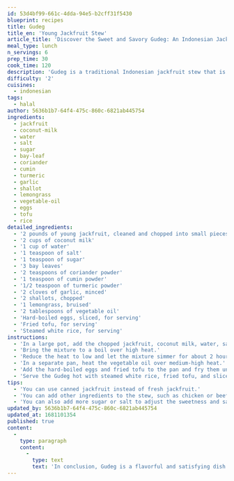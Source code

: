 ```yaml
---
id: 53d4bf99-661c-4dda-94e5-b2cff31f5430
blueprint: recipes
title: Gudeg
title_en: 'Young Jackfruit Stew'
article_title: 'Discover the Sweet and Savory Gudeg: An Indonesian Jackfruit Stew Recipe'
meal_type: lunch
n_servings: 6
prep_time: 30
cook_time: 120
description: 'Gudeg is a traditional Indonesian jackfruit stew that is known for its sweet and savory flavor. This dish is typically served with rice and a variety of side dishes, such as chicken, tofu, or egg. This recipe serves six people and takes approximately 2 hours and 30 minutes to prepare and cook.'
difficulty: '2'
cuisines:
  - indonesian
tags:
  - halal
author: 5636b1b7-64f4-475c-860c-6821ab445754
ingredients:
  - jackfruit
  - coconut-milk
  - water
  - salt
  - sugar
  - bay-leaf
  - coriander
  - cumin
  - turmeric
  - garlic
  - shallot
  - lemongrass
  - vegetable-oil
  - eggs
  - tofu
  - rice
detailed_ingredients:
  - '2 pounds of young jackfruit, cleaned and chopped into small pieces'
  - '2 cups of coconut milk'
  - '1 cup of water'
  - '1 teaspoon of salt'
  - '1 teaspoon of sugar'
  - '3 bay leaves'
  - '2 teaspoons of coriander powder'
  - '1 teaspoon of cumin powder'
  - '1/2 teaspoon of turmeric powder'
  - '2 cloves of garlic, minced'
  - '2 shallots, chopped'
  - '1 lemongrass, bruised'
  - '2 tablespoons of vegetable oil'
  - 'Hard-boiled eggs, sliced, for serving'
  - 'Fried tofu, for serving'
  - 'Steamed white rice, for serving'
instructions:
  - 'In a large pot, add the chopped jackfruit, coconut milk, water, salt, sugar, bay leaves, coriander powder, cumin powder, turmeric powder, garlic, shallots, and lemongrass. Mix well.'
  - 'Bring the mixture to a boil over high heat.'
  - 'Reduce the heat to low and let the mixture simmer for about 2 hours or until the jackfruit is tender and the liquid has reduced to a thick stew.'
  - 'In a separate pan, heat the vegetable oil over medium-high heat.'
  - 'Add the hard-boiled eggs and fried tofu to the pan and fry them until they are golden brown.'
  - 'Serve the Gudeg hot with steamed white rice, fried tofu, and sliced hard-boiled eggs on top.'
tips:
  - 'You can use canned jackfruit instead of fresh jackfruit.'
  - 'You can add other ingredients to the stew, such as chicken or beef.'
  - 'You can also add more sugar or salt to adjust the sweetness and saltiness of the stew.'
updated_by: 5636b1b7-64f4-475c-860c-6821ab445754
updated_at: 1681101354
published: true
content:
  -
    type: paragraph
    content:
      -
        type: text
        text: 'In conclusion, Gudeg is a flavorful and satisfying dish that is perfect for anyone who loves sweet and savory flavors. The tender jackfruit pieces in a creamy and aromatic stew create a perfect balance of textures and flavors. So, try making Gudeg at home to experience the delicious and comforting flavors of Indonesian cuisine.'
---
```

